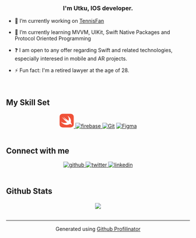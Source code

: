### <div align="center">I'm Utku, IOS developer. </div>  
  

- 🔭 I’m currently working on [TennisFan](https://github.com/ubkeskin/Solid_ICT_Sample_Project)  
  

- 🌱 I’m currently learning MVVM, UIKit, Swift Native Packages and Protocol Oriented Programming  
  

- ❓ I am open to any offer regarding Swift and related technologies, especially interesed in mobile and AR projects.  
  

- ⚡ Fun fact: I'm a retired lawyer at the age of 28.  
  

<br/>  


## My Skill Set  
<div align="center">  
<a href="https://developer.apple.com/swift/" target="_blank" rel="noreferrer"> <img src="https://raw.githubusercontent.com/devicons/devicon/master/icons/swift/swift-original.svg" alt="swift" width="40" height="40"/> </a>
<a href="https://firebase.google.com/" target="_blank" rel="noreferrer"> <img src="https://www.vectorlogo.zone/logos/firebase/firebase-icon.svg" alt="firebase" width="40" height="40"/> </a>
<a href="https://github.com/" target="_blank" rel="noreferrer"> <img src="https://profilinator.rishav.dev/skills-assets/git-scm-icon.svg" alt="Git" width="40" height="40" /></a>  
<a href="https://www.figma.com/" target="_blank" rel="noreferrer"><img src="https://profilinator.rishav.dev/skills-assets/figma-icon.svg" alt="Figma" width="40" height="40" /></a>  
</div>  

<br/>  


## Connect with me  
<div align="center">
<a href="https://github.com/ubkeskin" target="_blank">
<img src=https://img.shields.io/badge/github-%2324292e.svg?&style=for-the-badge&logo=github&logoColor=white alt=github style="margin-bottom: 5px;" />
</a>
<a href="https://twitter.com/ub_Keskin" target="_blank">
<img src=https://img.shields.io/badge/twitter-%2300acee.svg?&style=for-the-badge&logo=twitter&logoColor=white alt=twitter style="margin-bottom: 5px;" />
</a>
<a href="https://linkedin.com/in/utku-bilge-keskin-0583a066" target="_blank">
<img src=https://img.shields.io/badge/linkedin-%231E77B5.svg?&style=for-the-badge&logo=linkedin&logoColor=white alt=linkedin style="margin-bottom: 5px;" />
</a>  
</div>  
  

<br/>  


## Github Stats  
<div align="center"><img src="https://github-readme-stats.vercel.app/api?username=ubkeskin&show_icons=true&count_private=true&hide_border=true" align="center" /></div>
<br />

----
<div align="center">Generated using <a href="https://profilinator.rishav.dev/" target="_blank">Github Profilinator</a></div>
